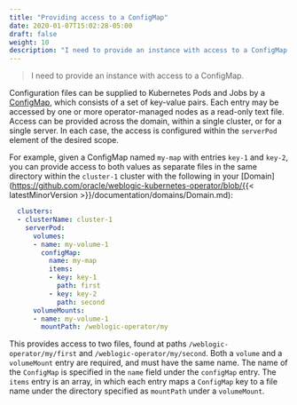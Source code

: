 ```yaml
---
title: "Providing access to a ConfigMap"
date: 2020-01-07T15:02:28-05:00
draft: false
weight: 10
description: "I need to provide an instance with access to a ConfigMap."
---
```

> I need to provide an instance with access to a ConfigMap.

Configuration files can be supplied to Kubernetes Pods and Jobs by a
[ConfigMap](https://kubernetes.io/docs/tasks/configure-pod-container/configure-pod-configmap/#create-a-configmap),
which consists of a set of key-value pairs. Each entry may be accessed by one or more operator-managed nodes
as a read-only text file. Access can be provided across the domain, within a single cluster, or for a single server.
In each case, the access is configured within the `serverPod` element of the desired scope.

For example, given
a ConfigMap named `my-map` with entries `key-1` and `key-2`, you can provide access to both values as separate files
in the same directory within the `cluster-1` cluster with the following
in your [Domain](https://github.com/oracle/weblogic-kubernetes-operator/blob/{{< latestMinorVersion >}}/documentation/domains/Domain.md):


```yaml
  clusters:
  - clusterName: cluster-1
    serverPod:
      volumes:
      - name: my-volume-1
        configMap:
          name: my-map
          items:
          - key: key-1
            path: first
          - key: key-2
            path: second
      volumeMounts:
      - name: my-volume-1
        mountPath: /weblogic-operator/my

```
This provides access to two files, found at paths `/weblogic-operator/my/first` and `/weblogic-operator/my/second`.
Both a `volume` and a `volumeMount` entry are required, and must have the same name. The name of the `ConfigMap` is
specified in the `name` field under the `configMap` entry. The `items` entry is an array,
in which each entry maps a `ConfigMap` key to a file name under the directory specified as `mountPath` under a `volumeMount`.

